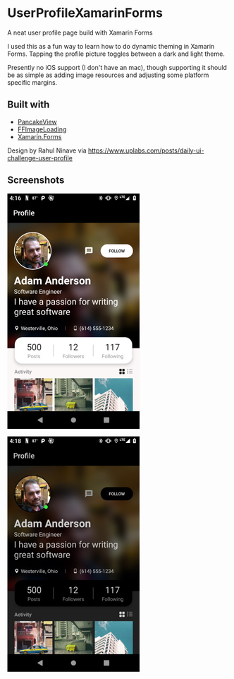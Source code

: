 # UserProfileXamarinForms
A neat user profile page build with Xamarin Forms

I used this as a fun way to learn how to do dynamic theming in Xamarin Forms. Tapping the profile picture toggles between a dark and light theme.

Presently no iOS support (I don't have an mac), though supporting it should be as simple as adding image resources and adjusting some platform specific margins.

## Built with
- [PancakeView](https://github.com/sthewissen/Xamarin.Forms.PancakeView)
- [FFImageLoading](https://github.com/luberda-molinet/FFImageLoading)
- [Xamarin.Forms](http://xamarin.com/forms)

Design by Rahul Ninave via https://www.uplabs.com/posts/daily-ui-challenge-user-profile

## Screenshots
![light theme portrait screenshot](screenshot_portrait.jpg)

![dark theme portrait screenshot](screenshot_portrait_dark.jpg)
